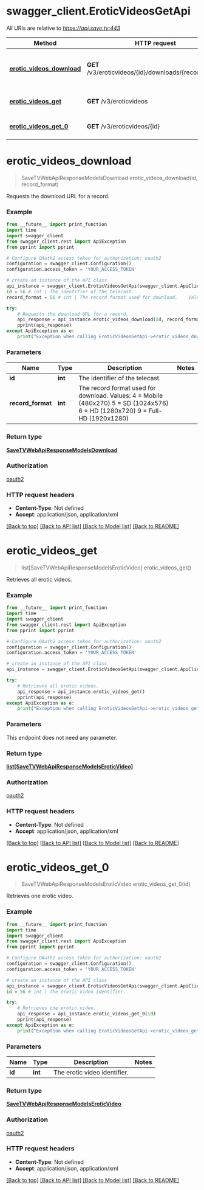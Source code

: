 # swagger_client.EroticVideosGetApi

All URIs are relative to *https://api.save.tv:443*

Method | HTTP request | Description
------------- | ------------- | -------------
[**erotic_videos_download**](EroticVideosGetApi.md#erotic_videos_download) | **GET** /v3/eroticvideos/{id}/downloads/{recordformat} | Requests the download URL for a record.
[**erotic_videos_get**](EroticVideosGetApi.md#erotic_videos_get) | **GET** /v3/eroticvideos | Retrieves all erotic videos.
[**erotic_videos_get_0**](EroticVideosGetApi.md#erotic_videos_get_0) | **GET** /v3/eroticvideos/{id} | Retrieves one erotic video.


# **erotic_videos_download**
> SaveTVWebApiResponseModelsDownload erotic_videos_download(id, record_format)

Requests the download URL for a record.

### Example
```python
from __future__ import print_function
import time
import swagger_client
from swagger_client.rest import ApiException
from pprint import pprint

# Configure OAuth2 access token for authorization: oauth2
configuration = swagger_client.Configuration()
configuration.access_token = 'YOUR_ACCESS_TOKEN'

# create an instance of the API class
api_instance = swagger_client.EroticVideosGetApi(swagger_client.ApiClient(configuration))
id = 56 # int | The identifier of the telecast.
record_format = 56 # int | The record format used for download.    Values:    4 = Mobile (480x270)    5 = SD (1024x576)    6 = HD (1280x720)    9 = Full-HD (1920x1280)

try:
    # Requests the download URL for a record.
    api_response = api_instance.erotic_videos_download(id, record_format)
    pprint(api_response)
except ApiException as e:
    print("Exception when calling EroticVideosGetApi->erotic_videos_download: %s\n" % e)
```

### Parameters

Name | Type | Description  | Notes
------------- | ------------- | ------------- | -------------
 **id** | **int**| The identifier of the telecast. | 
 **record_format** | **int**| The record format used for download.    Values:    4 &#x3D; Mobile (480x270)    5 &#x3D; SD (1024x576)    6 &#x3D; HD (1280x720)    9 &#x3D; Full-HD (1920x1280) | 

### Return type

[**SaveTVWebApiResponseModelsDownload**](SaveTVWebApiResponseModelsDownload.md)

### Authorization

[oauth2](../README.md#oauth2)

### HTTP request headers

 - **Content-Type**: Not defined
 - **Accept**: application/json, application/xml

[[Back to top]](#) [[Back to API list]](../README.md#documentation-for-api-endpoints) [[Back to Model list]](../README.md#documentation-for-models) [[Back to README]](../README.md)

# **erotic_videos_get**
> list[SaveTVWebApiResponseModelsEroticVideo] erotic_videos_get()

Retrieves all erotic videos.

### Example
```python
from __future__ import print_function
import time
import swagger_client
from swagger_client.rest import ApiException
from pprint import pprint

# Configure OAuth2 access token for authorization: oauth2
configuration = swagger_client.Configuration()
configuration.access_token = 'YOUR_ACCESS_TOKEN'

# create an instance of the API class
api_instance = swagger_client.EroticVideosGetApi(swagger_client.ApiClient(configuration))

try:
    # Retrieves all erotic videos.
    api_response = api_instance.erotic_videos_get()
    pprint(api_response)
except ApiException as e:
    print("Exception when calling EroticVideosGetApi->erotic_videos_get: %s\n" % e)
```

### Parameters
This endpoint does not need any parameter.

### Return type

[**list[SaveTVWebApiResponseModelsEroticVideo]**](SaveTVWebApiResponseModelsEroticVideo.md)

### Authorization

[oauth2](../README.md#oauth2)

### HTTP request headers

 - **Content-Type**: Not defined
 - **Accept**: application/json, application/xml

[[Back to top]](#) [[Back to API list]](../README.md#documentation-for-api-endpoints) [[Back to Model list]](../README.md#documentation-for-models) [[Back to README]](../README.md)

# **erotic_videos_get_0**
> SaveTVWebApiResponseModelsEroticVideo erotic_videos_get_0(id)

Retrieves one erotic video.

### Example
```python
from __future__ import print_function
import time
import swagger_client
from swagger_client.rest import ApiException
from pprint import pprint

# Configure OAuth2 access token for authorization: oauth2
configuration = swagger_client.Configuration()
configuration.access_token = 'YOUR_ACCESS_TOKEN'

# create an instance of the API class
api_instance = swagger_client.EroticVideosGetApi(swagger_client.ApiClient(configuration))
id = 56 # int | The erotic video identifier.

try:
    # Retrieves one erotic video.
    api_response = api_instance.erotic_videos_get_0(id)
    pprint(api_response)
except ApiException as e:
    print("Exception when calling EroticVideosGetApi->erotic_videos_get_0: %s\n" % e)
```

### Parameters

Name | Type | Description  | Notes
------------- | ------------- | ------------- | -------------
 **id** | **int**| The erotic video identifier. | 

### Return type

[**SaveTVWebApiResponseModelsEroticVideo**](SaveTVWebApiResponseModelsEroticVideo.md)

### Authorization

[oauth2](../README.md#oauth2)

### HTTP request headers

 - **Content-Type**: Not defined
 - **Accept**: application/json, application/xml

[[Back to top]](#) [[Back to API list]](../README.md#documentation-for-api-endpoints) [[Back to Model list]](../README.md#documentation-for-models) [[Back to README]](../README.md)

